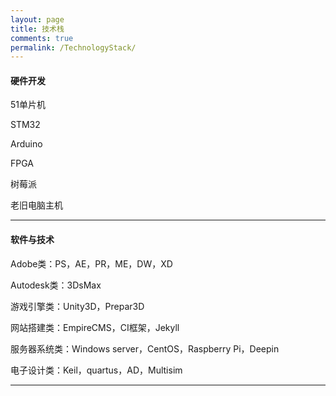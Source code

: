 ```yaml
---
layout: page
title: 技术栈
comments: true
permalink: /TechnologyStack/
---
```


#### 硬件开发

51单片机

STM32

Arduino

FPGA

树莓派

老旧电脑主机

---

#### 软件与技术

Adobe类：PS，AE，PR，ME，DW，XD

Autodesk类：3DsMax

游戏引擎类：Unity3D，Prepar3D

网站搭建类：EmpireCMS，CI框架，Jekyll

服务器系统类：Windows server，CentOS，Raspberry Pi，Deepin

电子设计类：Keil，quartus，AD，Multisim

---



